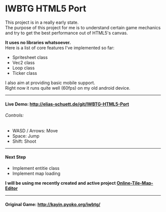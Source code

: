 IWBTG HTML5 Port
================

This project is in a really early state.  
The purpose of this project for me is to understand certain game mechanics and try to get the best performance out of HTML5's canvas.  

**It uses no libraries whatsoever.**  
Here is a list of core features I've implemented so far:

  * Spritesheet class
  * Vec2 class
  * Loop class
  * Ticker class

I also aim at providing basic mobile support.  
Right now it runs quite well (60fps) on my old android device.  

----

#### Live Demo: http://elias-schuett.de/git/IWBTG-HTML5-Port

###### Controls:

  * WASD / Arrows: Move
  * Space: Jump
  * Shift: Shoot

----

#### Next Step

  * Implement entitie class
  * Implement map loading

**I will be using me recently created and active project [Online-Tile-Map-Editor](https://github.com/elias94xx/Online-Tile-Map-Editor)**

----

#### Original Game: http://kayin.pyoko.org/iwbtg/